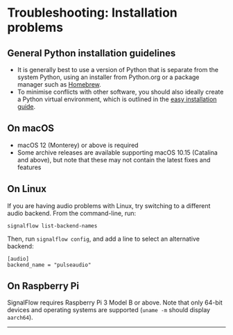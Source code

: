# Troubleshooting: Installation problems

## General Python installation guidelines

- It is generally best to use a version of Python that is separate from the system Python, using an installer from Python.org or a package manager such as [Homebrew](https://brew.sh/).
- To minimise conflicts with other software, you should also ideally create a Python virtual environment, which is outlined in the [easy installation guide](../installation/easy.md).

## On macOS

- macOS 12 (Monterey) or above is required
- Some archive releases are available supporting macOS 10.15 (Catalina and above), but note that these may not contain the latest fixes and features

## On Linux

If you are having audio problems with Linux, try switching to a different audio backend. From the command-line, run:

```
signalflow list-backend-names
```

Then, run `signalflow config`, and add a line to select an alternative backend:

```
[audio]
backend_name = "pulseaudio"
```

## On Raspberry Pi

SignalFlow requires Raspberry Pi 3 Model B or above. Note that only 64-bit devices and operating systems are supported (`uname -m` should display `aarch64`). 

---
